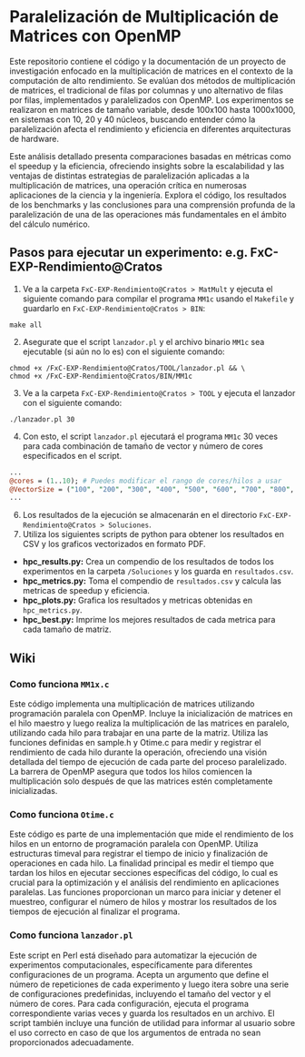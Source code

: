 # Paralelización de Multiplicación de Matrices con OpenMP

Este repositorio contiene el código y la documentación de un proyecto de investigación enfocado en la multiplicación de matrices en el contexto de la computación de alto rendimiento. Se evalúan dos métodos de multiplicación de matrices, el tradicional de filas por columnas y uno alternativo de filas por filas, implementados y paralelizados con OpenMP. Los experimentos se realizaron en matrices de tamaño variable, desde 100x100 hasta 1000x1000, en sistemas con 10, 20 y 40 núcleos, buscando entender cómo la paralelización afecta el rendimiento y eficiencia en diferentes arquitecturas de hardware.

Este análisis detallado presenta comparaciones basadas en métricas como el speedup y la eficiencia, ofreciendo insights sobre la escalabilidad y las ventajas de distintas estrategias de paralelización aplicadas a la multiplicación de matrices, una operación crítica en numerosas aplicaciones de la ciencia y la ingeniería. Explora el código, los resultados de los benchmarks y las conclusiones para una comprensión profunda de la paralelización de una de las operaciones más fundamentales en el ámbito del cálculo numérico.

## Pasos para ejecutar un experimento: e.g. FxC-EXP-Rendimiento@Cratos

1. Ve a la carpeta `FxC-EXP-Rendimiento@Cratos > MatMult` y ejecuta el siguiente comando para compilar el programa `MM1c` usando el `Makefile` y guardarlo en `FxC-EXP-Rendimiento@Cratos > BIN`:
```console
make all
```

2. Asegurate que el script `lanzador.pl` y el archivo binario `MM1c` sea ejecutable (si aún no lo es) con el siguiente comando:
```console
chmod +x /FxC-EXP-Rendimiento@Cratos/TOOL/lanzador.pl && \
chmod +x /FxC-EXP-Rendimiento@Cratos/BIN/MM1c
```
3. Ve a la carpeta `FxC-EXP-Rendimiento@Cratos > TOOL` y ejecuta el lanzador con el siguiente comando:
```console
./lanzador.pl 30
```
4. Con esto, el script `lanzador.pl` ejecutará el programa `MM1c` 30 veces para cada combinación de tamaño de vector y número de cores especificados en el script.
```perl
...
@cores = (1..10); # Puedes modificar el rango de cores/hilos a usar
@VectorSize = ("100", "200", "300", "400", "500", "600", "700", "800", "900", "1000");
...
```
6. Los resultados de la ejecución se almacenarán en el directorio `FxC-EXP-Rendimiento@Cratos > Soluciones`.
7. Utiliza los siguientes scripts de python para obtener los resultados en CSV y los graficos vectorizados en formato PDF.
- **hpc_results.py:** Crea un compendio de los resultados de todos los experimentos en la carpeta `/Soluciones` y los guarda en `resultados.csv`.
- **hpc_metrics.py:** Toma el compendio de `resultados.csv` y calcula las metricas de speedup y eficiencia.
- **hpc_plots.py:** Grafica los resultados y metricas obtenidas en `hpc_metrics.py`.
- **hpc_best.py:** Imprime los mejores resultados de cada metrica para cada tamaño de matriz.


## Wiki

### Como funciona `MM1x.c`

Este código implementa una multiplicación de matrices utilizando programación paralela con OpenMP. Incluye la inicialización de matrices en el hilo maestro y luego realiza la multiplicación de las matrices en paralelo, utilizando cada hilo para trabajar en una parte de la matriz. Utiliza las funciones definidas en sample.h y Otime.c para medir y registrar el rendimiento de cada hilo durante la operación, ofreciendo una visión detallada del tiempo de ejecución de cada parte del proceso paralelizado. La barrera de OpenMP asegura que todos los hilos comiencen la multiplicación solo después de que las matrices estén completamente inicializadas.

### Como funciona `Otime.c`

Este código es parte de una implementación que mide el rendimiento de los hilos en un entorno de programación paralela con OpenMP. Utiliza estructuras timeval para registrar el tiempo de inicio y finalización de operaciones en cada hilo. La finalidad principal es medir el tiempo que tardan los hilos en ejecutar secciones específicas del código, lo cual es crucial para la optimización y el análisis del rendimiento en aplicaciones paralelas. Las funciones proporcionan un marco para iniciar y detener el muestreo, configurar el número de hilos y mostrar los resultados de los tiempos de ejecución al finalizar el programa.

### Como funciona `lanzador.pl`

Este script en Perl está diseñado para automatizar la ejecución de experimentos computacionales, específicamente para diferentes configuraciones de un programa. Acepta un argumento que define el número de repeticiones de cada experimento y luego itera sobre una serie de configuraciones predefinidas, incluyendo el tamaño del vector y el número de cores. Para cada configuración, ejecuta el programa correspondiente varias veces y guarda los resultados en un archivo. El script también incluye una función de utilidad para informar al usuario sobre el uso correcto en caso de que los argumentos de entrada no sean proporcionados adecuadamente.

